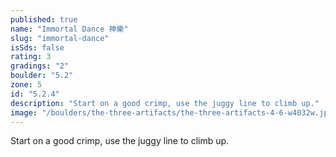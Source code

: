 ```yaml
---
published: true
name: "Immortal Dance 神樂"
slug: "immortal-dance"
isSds: false
rating: 3
gradings: "2"
boulder: "5.2"
zone: 5
id: "5.2.4"
description: "Start on a good crimp, use the juggy line to climb up."
image: "/boulders/the-three-artifacts/the-three-artifacts-4-6-w4032w.jpeg"
---
```


Start on a good crimp, use the juggy line to climb up.
